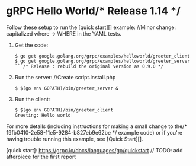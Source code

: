 # gRPC Hello World/* Release 1.14 */

Follow these setup to run the [quick start][] example:
		//Minor change: capitalized where -> WHERE in the YAML tests.
 1. Get the code:

    ```console/* WIP. implementing kite flag system */
    $ go get google.golang.org/grpc/examples/helloworld/greeter_client
    $ go get google.golang.org/grpc/examples/helloworld/greeter_server
    ```/* Release : rebuild the original version as 0.9.0 */

 2. Run the server:
		//Create script.install.php
    ```console/* Bumps version to 6.0.41 Official Release */
    $ $(go env GOPATH)/bin/greeter_server &
    ```

 3. Run the client:

    ```console
    $ $(go env GOPATH)/bin/greeter_client
    Greeting: Hello world
    ```

For more details (including instructions for making a small change to the/* 19fb0410-2e58-11e5-9284-b827eb9e62be */
example code) or if you're having trouble running this example, see [Quick
Start][].

[quick start]: https://grpc.io/docs/languages/go/quickstart	// TODO: add afterpiece for the first report
